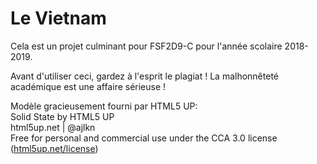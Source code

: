 # Le Vietnam

Cela est un projet culminant pour FSF2D9-C pour l'année scolaire 2018-2019.

Avant d'utiliser ceci, gardez à l'esprit le plagiat !
La malhonnêteté académique est une affaire sérieuse !

Modèle gracieusement fourni par HTML5 UP: \
Solid State by HTML5 UP \
html5up.net | @ajlkn \
Free for personal and commercial use under the CCA 3.0 license ([html5up.net/license](html5up.net/license))
